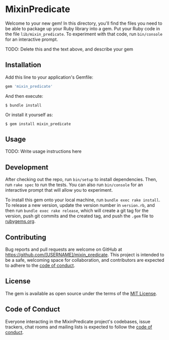 # MixinPredicate

Welcome to your new gem! In this directory, you'll find the files you need to be able to package up your Ruby library into a gem. Put your Ruby code in the file `lib/mixin_predicate`. To experiment with that code, run `bin/console` for an interactive prompt.

TODO: Delete this and the text above, and describe your gem

## Installation

Add this line to your application's Gemfile:

```ruby
gem 'mixin_predicate'
```

And then execute:

    $ bundle install

Or install it yourself as:

    $ gem install mixin_predicate

## Usage

TODO: Write usage instructions here

## Development

After checking out the repo, run `bin/setup` to install dependencies. Then, run `rake spec` to run the tests. You can also run `bin/console` for an interactive prompt that will allow you to experiment.

To install this gem onto your local machine, run `bundle exec rake install`. To release a new version, update the version number in `version.rb`, and then run `bundle exec rake release`, which will create a git tag for the version, push git commits and the created tag, and push the `.gem` file to [rubygems.org](https://rubygems.org).

## Contributing

Bug reports and pull requests are welcome on GitHub at https://github.com/[USERNAME]/mixin_predicate. This project is intended to be a safe, welcoming space for collaboration, and contributors are expected to adhere to the [code of conduct](https://github.com/[USERNAME]/mixin_predicate/blob/main/CODE_OF_CONDUCT.md).

## License

The gem is available as open source under the terms of the [MIT License](https://opensource.org/licenses/MIT).

## Code of Conduct

Everyone interacting in the MixinPredicate project's codebases, issue trackers, chat rooms and mailing lists is expected to follow the [code of conduct](https://github.com/[USERNAME]/mixin_predicate/blob/main/CODE_OF_CONDUCT.md).
